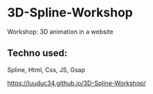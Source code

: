 # 3D-Spline-Workshop
Workshop: 3D animation in a website

## Techno used:
Spline, Html, Css, JS, Gsap

https://luuduc34.github.io/3D-Spline-Workshop/
